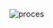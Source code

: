 ![proces](https://frontal.ies-sabadell.cat/cicles-moodle/pluginfile.php/17936/mod_label/intro/biblio.png)
